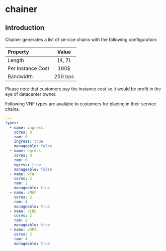 # chainer
## Introduction
Chainer generates a list of service chains with the following configuration:

| Property          | Value        |
|:----------------- |:------------:|
| Length            | \[4, 7\)     |
| Per Instance Cost | 100\$        |
| Bandwidth         | 250 bps      |

Please note that customers pay the instance cost so it would be profit in the eye of datacenter owner.

Following VNF types are availabe to customers for placing in their service chains.

```yml
---
types:
  - name: ingress
    cores: 0
    ram: 0
    ingress: true
    manageable: false
  - name: egress
    cores: 0
    ram: 0
    egress: true
    manageable: false
  - name: vFW
    cores: 2
    ram: 2
    manageable: true
  - name: vNAT
    cores: 2
    ram: 4
    manageable: true
  - name: vIDS
    cores: 2
    ram: 2
    manageable: true
  - name: vDPI
    cores: 2
    ram: 4
    manageable: true
```
